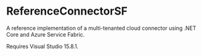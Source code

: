 # ReferenceConnectorSF
A reference implementation of a multi-tenanted cloud connector using .NET Core and Azure Service Fabric.

Requires Visual Studio 15.8.1.
